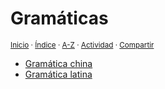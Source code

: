 # Gramáticas
<sup>[Inicio](https://github.com/jucardus.github.io/repo/blob/main/readme.md) · [Índice](https://github.com/jucardus.github.io/repo/blob/main/readme.md#contenido) · [A-Z](https://github.com/jucardus.github.io/repo/blob/main/indices/alfabetico.md) · [Actividad](https://github.com/jucardus.github.io/repo/blob/main/indices/actividad.md) · [Compartir](https://x.com/intent/tweet?text=%C3%8Dndice%20de%20todas%20las%20gram%C3%A1ticas%20en%20Jucardus.%0A%E2%86%92%20https%3A%2F%2Fgithub.com%2Fjucardus%2Frepo%2Fblob%2Fmain%2Findices%2Fgramaticas.md%0A%0A%23indcs_jucardus%20%23grmtc_jucardus%0A%40jucardus)</sup>

* [Gramática china](https://github.com/jucardus.github.io/repo/blob/main/indices/gramatica-china.md)
* [Gramática latina](https://github.com/jucardus.github.io/repo/blob/main/indices/gramatica-latina.md)
